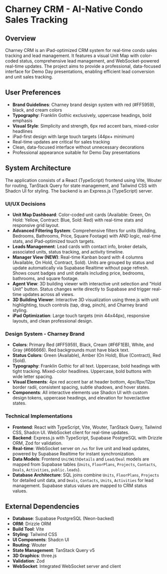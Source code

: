 # Charney CRM - AI-Native Condo Sales Tracking

## Overview
Charney CRM is an iPad-optimized CRM system for real-time condo sales tracking and lead management. It features a visual Unit Map with color-coded status, comprehensive lead management, and WebSocket-powered real-time updates. The project aims to provide a professional, data-focused interface for Demo Day presentations, enabling efficient lead conversion and unit sales tracking.

## User Preferences
- **Brand Guidelines**: Charney brand design system with red (#FF5959), black, and cream colors
- **Typography**: Franklin Gothic exclusively, uppercase headings, bold emphasis
- **Visual Style**: Simplicity and strength, 6px red accent bars, mixed-color headlines
- iPad-first design with large touch targets (44px+ minimum)
- Real-time updates are critical for sales tracking
- Clean, data-focused interface without unnecessary decorations
- Professional appearance suitable for Demo Day presentations

## System Architecture
The application consists of a React (TypeScript) frontend using Vite, Wouter for routing, TanStack Query for state management, and Tailwind CSS with Shadcn UI for styling. The backend is an Express.js (TypeScript) server.

### UI/UX Decisions
- **Unit Map Dashboard**: Color-coded unit cards (Available: Green, On Hold: Yellow, Contract: Blue, Sold: Red) with real-time stats and responsive grid layout.
- **Advanced Filtering System**: Comprehensive filters for units (Building, Bedrooms, Bathrooms, Price, Square Footage) with AND logic, real-time stats, and iPad-optimized touch targets.
- **Leads Management**: Lead cards with contact info, broker details, associated units, status tracking, and activity timeline.
- **Manager View (NEW)**: Real-time Kanban board with 4 columns (Available, On Hold, Contract, Sold). Units are grouped by status and update automatically via Supabase Realtime without page refresh. Shows count badges and unit details including price, bedrooms, bathrooms, and square footage.
- **Agent View**: 3D building viewer with interactive unit selection and "Hold Unit" button. Status changes write directly to Supabase and trigger real-time updates across all views.
- **3D Building Viewer**: Interactive 3D visualization using three.js with unit highlighting, touch controls (tap, drag, pinch), and Charney brand styling.
- **iPad Optimization**: Large touch targets (min 44x44px), responsive layouts, and clean professional design.

### Design System - Charney Brand
- **Colors**: Primary Red (#FF5959), Black, Cream (#F6F1EB), White, and Gray (#666666). Red backgrounds must have black text.
- **Status Colors**: Green (Available), Amber (On Hold), Blue (Contract), Red (Sold).
- **Typography**: Franklin Gothic for all text. Uppercase, bold headings with tight tracking. Mixed-color headlines. Uppercase, bold buttons with wide letter spacing.
- **Visual Elements**: 4px red accent bar at header bottom, 4px/8px/12px border radii, consistent spacing, subtle shadows, and hover states.
- **Components**: All interactive elements use Shadcn UI with custom design tokens, uppercase headings, and elevation for hover/active states.

### Technical Implementations
- **Frontend**: React with TypeScript, Vite, Wouter, TanStack Query, Tailwind CSS, Shadcn UI. WebSocket client for real-time updates.
- **Backend**: Express.js with TypeScript, Supabase PostgreSQL with Drizzle ORM, Zod for validation.
- **Real-time**: WebSocket server on `/ws` for live unit and lead updates, powered by Supabase Realtime for instant synchronization.
- **Data Models**: Frontend `UnitWithDetails` and `Lead/Deal` models are mapped from Supabase tables (`Units`, `FloorPlans`, `Projects`, `Contacts`, `Deals`, `Activities`, `public.leads`).
- **Database Architecture**: SQL joins combine `Units`, `FloorPlans`, `Projects` for detailed unit data, and `Deals`, `Contacts`, `Units`, `Activities` for lead management. Supabase status values are mapped to CRM status values.

## External Dependencies
- **Database**: Supabase PostgreSQL (Neon-backed)
- **ORM**: Drizzle ORM
- **Build Tool**: Vite
- **Styling**: Tailwind CSS
- **UI Components**: Shadcn UI
- **Routing**: Wouter
- **State Management**: TanStack Query v5
- **3D Graphics**: three.js
- **Validation**: Zod
- **WebSocket**: Integrated WebSocket server and client